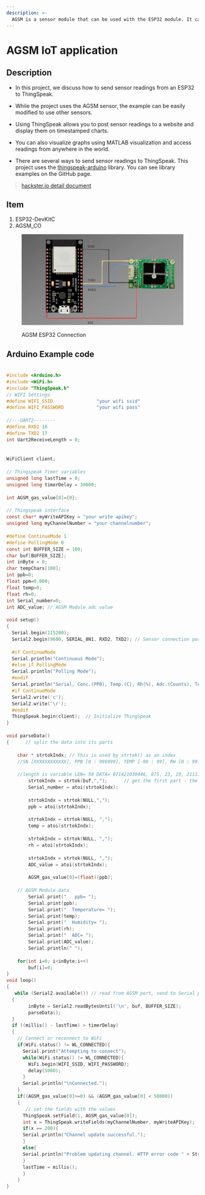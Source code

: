 ```yaml
---
description: >-
  AGSM is a sensor module that can be used with the ESP32 module. It can be used with an ESP32 board to monitor sensor values in conjunction with IoT platforms. Various environmental information can be measured and analyzed through the sensor connection method and example code.
---
```


# AGSM IoT application

<!-- image 
<figure><img src="p3_image/card_asgm_esp32.webp" alt="agsm esp32" width="563"><figcaption><p>AGSM ESP32</p></figcaption></figure>
-->

## Description

+ In this project, we discuss how to send sensor readings from an ESP32 to ThingSpeak.
+ While the project uses the AGSM sensor, the example can be easily modified to use other sensors.

+ Using ThingSpeak allows you to post sensor readings to a website and display them on timestamped charts.
+ You can also visualize graphs using MATLAB visualization and access readings from anywhere in the world.

+ There are several ways to send sensor readings to ThingSpeak. This project uses the [thingspeak-arduino](https://github.com/mathworks/thingspeak-arduino) library. You can see library examples on the GitHub page.


> [hackster.io detail document](https://www.hackster.io/allsensingdoc/agsm-co-gas-with-esp32-and-thingspeak-1b6d8b)


## Item

1. ESP32-DevKitC
2. AGSM\_CO

<figure><img src="p3_image/agsm_esp32connection.webp" alt="AGSM ESP32r" width="563"><figcaption><p>AGSM ESP32 Connection</p></figcaption></figure>

## Arduino Example code

```c

#include <Arduino.h>
#include <WiFi.h>
#include "ThingSpeak.h"
// WIFI Settings
#define WIFI_SSID                "your wifi ssid"       
#define WIFI_PASSWORD            "your wifi pass"

//---UART2--------
#define RXD2 16
#define TXD2 17
int Uart2ReceiveLength = 0;


WiFiClient client;

// Thingspeak Timer variables
unsigned long lastTime = 0;
unsigned long timerDelay = 30000;

int AGSM_gas_value[8]={0}; 

// Thingspeak interface
const char* myWriteAPIKey = "your write apikey"; 
unsigned long myChannelNumber = "your channelnumber";  

#define ContinueMode 1
#define PollingMode 0
const int BUFFER_SIZE = 100;
char buf[BUFFER_SIZE];
int inByte = 0;
char tempChars[100];    
int ppb=0;
float ppm=0.000;
float temp=0;
float rh=0;
int Serial_number=0;
int ADC_value; // AGSM Module adc value

void setup()
{
  Serial.begin(115200);  
  Serial2.begin(9600, SERIAL_8N1, RXD2, TXD2); // Sensor connection port

  #if ContinueMode
  Serial.println("Continuous Mode");
  #else if PollingMode
  Serial.println("Polling Mode");
  #endif
  Serial.println("Serial, Conc.(PPB), Temp.(C), Rh(%), Adc.(Counts), Temp.(Counts), Rh(%Counts)");
  #if ContinueMode
  Serial2.write('c');
  Serial2.write('\r');
  #endif
  ThingSpeak.begin(client);  // Initialize ThingSpeak
}

void parseData() 
{      // split the data into its parts

    char * strtokIndx; // this is used by strtok() as an index
    //SN [XXXXXXXXXXXX], PPB [0 : 999999], TEMP [-99 : 99], RH [0 : 99], RawSensor[ADCCount], TempDigital, RHDigital, Day [0 : 99], Hour [0 : 23], Minute [0 : 59], Second [0 : 59]

    //length is variable LEN= 50 DATA= 071421030446, 875, 23, 19, 2111737, 23956, 19605
        strtokIndx = strtok(buf,",");      // get the first part - the string
        Serial_number = atoi(strtokIndx); 

        strtokIndx = strtok(NULL,",");     
        ppb = atoi(strtokIndx); 
        
        strtokIndx = strtok(NULL, ","); 
        temp = atoi(strtokIndx);  

        strtokIndx = strtok(NULL, ","); 
        rh = atoi(strtokIndx);  

        strtokIndx = strtok(NULL, ",");
        ADC_value = atoi(strtokIndx); 
	
        AGSM_gas_value[0]=(float)(ppb);
	
   	// AGSM Module data
        Serial.print("   ppb= ");
        Serial.print(ppb);
        Serial.print("  Temperature= ");
        Serial.print(temp);
        Serial.print("  Humidity= ");
        Serial.print(rh);
        Serial.print("  ADC= ");
        Serial.print(ADC_value);
        Serial.println(" ");

    for(int i=0; i<inByte;i++)
		buf[i]=0;
}
void loop()
{
   while (Serial2.available()) // read from AGSM port, send to Serial port to interupt continuous output send 'c''/r' without line ending, may have to send more than once.
  {
        inByte = Serial2.readBytesUntil('\n', buf, BUFFER_SIZE);
        parseData(); 
  }
  if ((millis() - lastTime) > timerDelay) 
  {
    // Connect or reconnect to WiFi
    if(WiFi.status() != WL_CONNECTED){
      Serial.print("Attempting to connect");
      while(WiFi.status() != WL_CONNECTED){
        WiFi.begin(WIFI_SSID, WIFI_PASSWORD); 
        delay(5000);     
      } 
      Serial.println("\nConnected.");
    }
    if((AGSM_gas_value[0]>=0) && (AGSM_gas_value[0] < 50000))
    { 
       // set the fields with the values
      ThingSpeak.setField(1, AGSM_gas_value[0]);
      int x = ThingSpeak.writeFields(myChannelNumber, myWriteAPIKey);
      if(x == 200){
      Serial.println("Channel update successful.");
      }
      else{
      Serial.println("Problem updating channel. HTTP error code " + String(x));
      }
      lastTime = millis();
      }
    }
}
```
